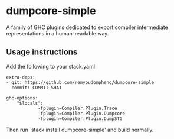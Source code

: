 dumpcore-simple
===

A family of GHC plugins dedicated to export compiler intermediate
representations in a human-readable way.

Usage instructions
------------------

Add the following to your stack.yaml

    extra-deps:
    - git: https://github.com/remyoudompheng/dumpcore-simple
      commit: COMMIT_SHA1

    ghc-options:
        "$locals":
                -fplugin=Compiler.Plugin.Trace
                -fplugin=Compiler.Plugin.Dumpcore
                -fplugin=Compiler.Plugin.DumpSTG

Then run `stack install dumpcore-simple' and build normally.
